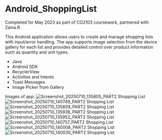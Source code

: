# Android_ShoppingList
Completed for May 2023 as part of CO2103 coursework, partnered with Zaina.R

This Android application allows users to create and manage shopping lists with input/error handling. The app supports image selection from the device gallery for each list and provides detailed control over product information such as quantity and unit types.

- Java
- Android SDK
- RecyclerView
- Activities and Intents
- Toast Messages
- Image Picker from Gallery

Images of app:
![Screenshot_20250710_135805_PART2 Shopping List](https://github.com/user-attachments/assets/e442260f-9908-4464-b2c4-2ed948502b85)
![Screenshot_20250710_140749_PART2 Shopping List](https://github.com/user-attachments/assets/38bde80d-18c6-4853-b96f-77aac116b392)
![Screenshot_20250710_135809_PART2 Shopping List](https://github.com/user-attachments/assets/57a2541a-ed92-4042-aae9-883720729466)
![Screenshot_20250710_135936_PART2 Shopping List](https://github.com/user-attachments/assets/f3f73833-6e62-4850-a4cb-c5c3b6f18d2a)
![Screenshot_20250710_135952_PART2 Shopping List](https://github.com/user-attachments/assets/0aca8b88-6e0a-4999-899a-16b735facae7)
![Screenshot_20250710_140757_PART2 Shopping List](https://github.com/user-attachments/assets/f5f7f21e-6da9-47fb-9056-2568d733cc12)
![Screenshot_20250710_140008_PART2 Shopping List](https://github.com/user-attachments/assets/ccc66bf2-596d-4c1c-a44c-db53b331ae18)
![Screenshot_20250710_140030_PART2 Shopping List](https://github.com/user-attachments/assets/97a7db25-e414-4c27-a2f5-44987cc80702)


